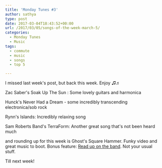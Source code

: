 ```yaml
---
title: 'Monday Tunes #3'
author: sathya
type: post
date: 2017-03-04T18:43:52+00:00
url: /2017/03/05/songs-of-the-week-march-5/
categories:
  - Monday Tunes
  - Music
tags:
  - commute
  - music
  - songs
  - top 5

---
```

I missed last week's post, but back this week. Enjoy ♫♬

<!--more-->

Zac Saber's Soak Up The Sun : Some lovely guitars and harmonica



Hunck's Never Had a Dream - some incredibly transcending electronica/sob rock



Rynn's Islands: Incredibly relaxing song



Sam Roberts Band's TerraForm: Another great song that's not been heard much



and rounding up for this week is Ghost's Square Hammer. Funky video and great music to boot. Bonus feature: <a href="https://en.wikipedia.org/wiki/Ghost_(Swedish_band)" target="_blank">Read up on the band</a>. Not your usual stuff.



Till next week!